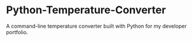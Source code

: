 # Python-Temperature-Converter
A command-line temperature converter built with Python for my developer portfolio.
